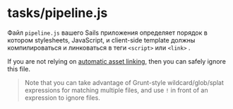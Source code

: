 # tasks/pipeline.js

Файл `pipeline.js` вашего Sails приложения определяет порядок в котором stylesheets,
JavaScript, и client-side template должны компилироваться и линковаться в теги `<script>`
или `<link>` .

If you are not relying on [automatic asset linking](http://sailsjs.com/documentation/concepts/assets/task-automation#?asset-pipeline), then you can safely ignore this file.

> Note that you can take advantage of Grunt-style wildcard/glob/splat expressions for matching multiple files, and use `!` in front of an expression to ignore files.


<docmeta name="displayName" value="pipeline.js">
